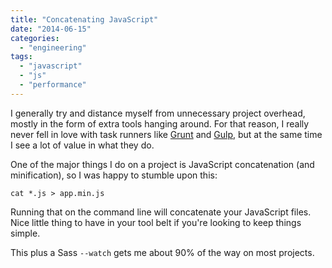 ```yaml
---
title: "Concatenating JavaScript"
date: "2014-06-15"
categories: 
  - "engineering"
tags: 
  - "javascript"
  - "js"
  - "performance"
---
```


I generally try and distance myself from unnecessary project overhead, mostly in the form of extra tools hanging around. For that reason, I really never fell in love with task runners like [Grunt](http://gruntjs.com/) and [Gulp](http://gulpjs.com/), but at the same time I see a lot of value in what they do.

One of the major things I do on a project is JavaScript concatenation (and minification), so I was happy to stumble upon this:

```
cat *.js > app.min.js
```

Running that on the command line will concatenate your JavaScript files. Nice little thing to have in your tool belt if you're looking to keep things simple.

This plus a Sass `--watch` gets me about 90% of the way on most projects.
